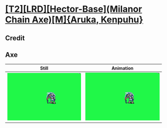 # [\[T2\]\[LRD\]\[Hector-Base\]\(Milanor Chain Axe\)\[M\]{Aruka, Kenpuhu}](../)

## Credit


	
## Axe

| Still | Animation |
| :---: | :-------: |
| ![Axe still](./Axe_000.png) | ![Axe animation](./Axe.gif) |
